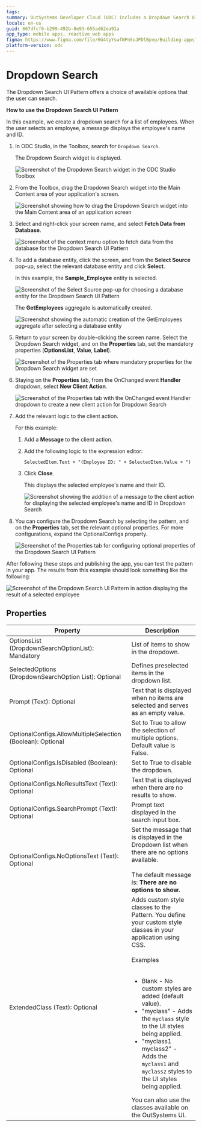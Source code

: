 ```yaml
---
tags:
summary: OutSystems Developer Cloud (ODC) includes a Dropdown Search UI Pattern for searchable option selection in applications.
locale: en-us
guid: 667dfcf6-b299-492b-8e93-655ad62ea91a
app_type: mobile apps, reactive web apps
figma: https://www.figma.com/file/6G4tyYswfWPn5uJPDlBpvp/Building-apps?type=design&node-id=3203%3A14668&t=ZwHw8hXeFhwYsO5V-1
platform-version: odc
---
```


# Dropdown Search

The Dropdown Search UI Pattern offers a choice of available options that the user can search. 

**How to use the Dropdown Search UI Pattern**

In this example, we create a dropdown search for a list of employees. When the user selects an employee, a message displays the employee's  name and ID.

1. In ODC Studio, in the Toolbox, search for `Dropdown Search`.

    The Dropdown Search widget is displayed.

    ![Screenshot of the Dropdown Search widget in the ODC Studio Toolbox](images/dropdownsearch-widget-ss.png "Dropdown Search Widget in ODC Studio Toolbox")

1. From the Toolbox, drag the Dropdown Search widget into the Main Content area of your application's screen.

    ![Screenshot showing how to drag the Dropdown Search widget into the Main Content area of an application screen](images/dropdownsearch-drag-ss.png "Dragging the Dropdown Search Widget to the Screen")

1. Select and right-click your screen name, and select **Fetch Data from Database**.

    ![Screenshot of the context menu option to fetch data from the database for the Dropdown Search UI Pattern](images/dropdownsearch-fetch-ss.png "Fetching Data from Database for Dropdown Search")

1. To add a database entity, click the screen, and from the **Select Source** pop-up, select the relevant database entity and click **Select**.

    In this example, the **Sample_Employee** entity is selected. 

    ![Screenshot of the Select Source pop-up for choosing a database entity for the Dropdown Search UI Pattern](images/dropdownsearch-source-ss.png "Selecting Database Entity for Dropdown Search")

    The **GetEmployees** aggregate is automatically created.

    ![Screenshot showing the automatic creation of the GetEmployees aggregate after selecting a database entity](images/dropdownsearch-aggregate-ss.png "GetEmployees Aggregate Creation")

1. Return to your screen by double-clicking the screen name. Select the Dropdown Search widget, and on the **Properties** tab, set the mandatory properties (**OptionsList**, **Value**, **Label**).

    ![Screenshot of the Properties tab where mandatory properties for the Dropdown Search widget are set](images/dropdownsearch-logic-ss.png "Setting Mandatory Properties for Dropdown Search Widget")

1. Staying on the **Properties** tab, from the OnChanged event **Handler** dropdown, select **New Client Action**.

    ![Screenshot of the Properties tab with the OnChanged event Handler dropdown to create a new client action for Dropdown Search](images/dropdownsearch-handler-ss.png "Creating a New Client Action for Dropdown Search")

1. Add the relevant logic to the client action. 

    For this example:
    1. Add a **Message** to the client action.
    1. Add the following logic to the expression editor:

        `SelectedItem.Text + "(Employee ID: " + SelectedItem.Value + ")`

    1. Click **Close**. 
    
        This displays the selected employee's name and their ID.

        ![Screenshot showing the addition of a message to the client action for displaying the selected employee's name and ID in Dropdown Search](images/dropdownsearch-message-ss.png "Adding Message Logic to Dropdown Search")

1. You can configure the Dropdown Search by selecting the pattern, and on the **Properties** tab, set the relevant optional properties. For more configurations, expand the OptionalConfigs property.

    ![Screenshot of the Properties tab for configuring optional properties of the Dropdown Search UI Pattern](images/dropdownsearch-properties-ss.png "Setting Optional Properties for Dropdown Search")

After following these steps and publishing the app, you can test the pattern in your app. The results from this example should look something like the following:

![Screenshot of the Dropdown Search UI Pattern in action displaying the result of a selected employee](images/dropdownsearch-result.png "Dropdown Search Pattern Result Display")

## Properties

| Property                                                   | Description                                                                                                                                                                                                                                                                                                                                                                                                                                                                                                                                                                                                                        |
|------------------------------------------------------------|------------------------------------------------------------------------------------------------------------------------------------------------------------------------------------------------------------------------------------------------------------------------------------------------------------------------------------------------------------------------------------------------------------------------------------------------------------------------------------------------------------------------------------------------------------------------------------------------------------------------------------|
| OptionsList (DropdownSearchOptionList): Mandatory          | List of items to show in the dropdown.                                                                                                                                                                                                                                                                                                                                                                                                                                                                                                                                                                                             |
| SelectedOptions (DropdownSearchOption List): Optional      | Defines preselected items in the dropdown list.                                                                                                                                                                                                                                                                                                                                                                                                                                                                                                                                                                                    |
| Prompt (Text): Optional                                    | Text that is displayed when no items are selected and serves as an empty value.                                                                                                                                                                                                                                                                                                                                                                                                                                                                                                                                                    |
| OptionalConfigs.AllowMultipleSelection (Boolean): Optional | Set to True to allow the selection of multiple options. Default value is False.                                                                                                                                                                                                                                                                                                                                                                                                                                                                                                                                                    |
| OptionalConfigs.IsDisabled (Boolean): Optional             | Set to True to disable the dropdown.                                                                                                                                                                                                                                                                                                                                                                                                                                                                                                                                                                                               |
| OptionalConfigs.NoResultsText (Text): Optional             | Text that is displayed when there are no results to show.                                                                                                                                                                                                                                                                                                                                                                                                                                                                                                                                                                          |
| OptionalConfigs.SearchPrompt (Text): Optional              | Prompt text displayed in the search input box.                                                                                                                                                                                                                                                                                                                                                                                                                                                                                                                                                                                     |
| OptionalConfigs.NoOptionsText (Text): Optional | Set the message that is displayed in the Dropdown list when there are no options available.<br/><br/>The default message is: **There are no options to show.** |
| ExtendedClass (Text): Optional                             | Adds custom style classes to the Pattern. You define your custom style classes in your application using CSS.<br/><br/>Examples<br/><br/> <ul><li>Blank - No custom styles are added (default value).</li><li>"myclass" - Adds the ``myclass`` style to the UI styles being applied.</li><li>"myclass1 myclass2" - Adds the ``myclass1`` and ``myclass2`` styles to the UI styles being applied.</li></ul>You can also use the classes available on the OutSystems UI. |
